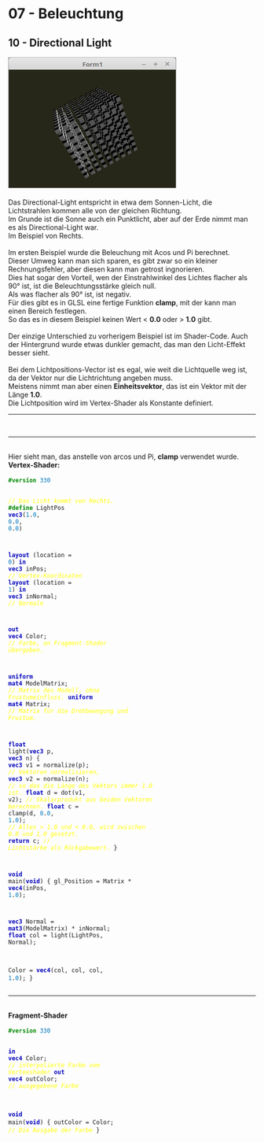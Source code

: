 <html>
    <b><h1>07 - Beleuchtung</h1></b>
    <b><h2>10 - Directional Light</h2></b>
<img src="image.png" alt="Selfhtml"><br><br>
Das Directional-Light entspricht in etwa dem Sonnen-Licht, die Lichtstrahlen kommen alle von der gleichen Richtung.<br>
Im Grunde ist die Sonne auch ein Punktlicht, aber auf der Erde nimmt man es als Directional-Light war.<br>
Im Beispiel von Rechts.<br>
<br>
Im ersten Beispiel wurde die Beleuchung mit Acos und Pi berechnet.<br>
Dieser Umweg kann man sich sparen, es gibt zwar so ein kleiner Rechnungsfehler, aber diesen kann man getrost ingnorieren.<br>
Dies hat sogar den Vorteil, wen der Einstrahlwinkel des Lichtes flacher als 90° ist, ist die Beleuchtungsstärke gleich null.<br>
Als was flacher als 90° ist, ist negativ.<br>
Für dies gibt es in GLSL eine fertige Funktion <b>clamp</b>, mit der kann man einen Bereich festlegen.<br>
So das es in diesem Beispiel keinen Wert &lt; <b>0.0</b> oder &gt; <b>1.0</b> gibt.<br>
<br>
Der einzige Unterschied zu vorherigem Beispiel ist im Shader-Code. Auch der Hintergrund wurde etwas dunkler gemacht, das man den Licht-Effekt besser sieht.<br>
<br>
Bei dem Lichtpositions-Vector ist es egal, wie weit die Lichtquelle weg ist, da der Vektor nur die Lichtrichtung angeben muss.<br>
Meistens nimmt man aber einen <b>Einheitsvektor</b>, das ist ein Vektor mit der Länge <b>1.0</b>.<br>
Die Lichtposition wird im Vertex-Shader als Konstante definiert.<br>
<hr><br>
<hr><br>
Hier sieht man, das anstelle von arcos und Pi, <b>clamp</b> verwendet wurde.<br>
<b>Vertex-Shader:</b><br>
<pre><code><b><font color="#008800">#version</font></b> <font color="#0077BB">330</font>

<i><font color="#FFFF00">// Das Licht kommt von Rechts.</font></i>
<b><font color="#008800">#define</font></b> LightPos <b><font color="0000BB">vec3</font></b>(<font color="#0077BB">1</font>.<font color="#0077BB">0</font>, <font color="#0077BB">0</font>.<font color="#0077BB">0</font>, <font color="#0077BB">0</font>.<font color="#0077BB">0</font>)

<b><font color="0000BB">layout</font></b> (location = <font color="#0077BB">0</font>) <b><font color="0000BB">in</font></b> <b><font color="0000BB">vec3</font></b> inPos;    <i><font color="#FFFF00">// Vertex-Koordinaten</font></i>
<b><font color="0000BB">layout</font></b> (location = <font color="#0077BB">1</font>) <b><font color="0000BB">in</font></b> <b><font color="0000BB">vec3</font></b> inNormal; <i><font color="#FFFF00">// Normale</font></i>

<b><font color="0000BB">out</font></b> <b><font color="0000BB">vec4</font></b> Color;                         <i><font color="#FFFF00">// Farbe, an Fragment-Shader übergeben.</font></i>

<b><font color="0000BB">uniform</font></b> <b><font color="0000BB">mat4</font></b> ModelMatrix;               <i><font color="#FFFF00">// Matrix des Modell, ohne Frustumeinfluss.</font></i>
<b><font color="0000BB">uniform</font></b> <b><font color="0000BB">mat4</font></b> Matrix;                    <i><font color="#FFFF00">// Matrix für die Drehbewegung und Frustum.</font></i>

<b><font color="0000BB">float</font></b> light(<b><font color="0000BB">vec3</font></b> p, <b><font color="0000BB">vec3</font></b> n) {
  <b><font color="0000BB">vec3</font></b>  v1 = normalize(p);       <i><font color="#FFFF00">// Vektoren normalisieren,</font></i>
  <b><font color="0000BB">vec3</font></b>  v2 = normalize(n);       <i><font color="#FFFF00">// so das die Länge des Vektors immer 1.0 ist.</font></i>
  <b><font color="0000BB">float</font></b> d  = dot(v1, v2);        <i><font color="#FFFF00">// Skalarprodukt aus beiden Vektoren berechnen.</font></i>
  <b><font color="0000BB">float</font></b> c  = clamp(d, <font color="#0077BB">0</font>.<font color="#0077BB">0</font>, <font color="#0077BB">1</font>.<font color="#0077BB">0</font>); <i><font color="#FFFF00">// Alles &gt; 1.0 und &lt; 0.0, wird zwischen 0.0 und 1.0 gesetzt.</font></i>
  <b><font color="0000BB">return</font></b> c;                      <i><font color="#FFFF00">// Lichtstärke als Rückgabewert.</font></i>
}

<b><font color="0000BB">void</font></b> main(<b><font color="0000BB">void</font></b>) {
  gl_Position  = Matrix * <b><font color="0000BB">vec4</font></b>(inPos, <font color="#0077BB">1</font>.<font color="#0077BB">0</font>);

  <b><font color="0000BB">vec3</font></b>  Normal = <b><font color="0000BB">mat3</font></b>(ModelMatrix) * inNormal;
  <b><font color="0000BB">float</font></b> col    = light(LightPos, Normal);

  Color        = <b><font color="0000BB">vec4</font></b>(col, col, col, <font color="#0077BB">1</font>.<font color="#0077BB">0</font>);
}
</code></pre>
<hr><br>
<b>Fragment-Shader</b><br>
<pre><code><b><font color="#008800">#version</font></b> <font color="#0077BB">330</font>

<b><font color="0000BB">in</font></b>  <b><font color="0000BB">vec4</font></b> Color;     <i><font color="#FFFF00">// interpolierte Farbe vom Vertexshader</font></i>
<b><font color="0000BB">out</font></b> <b><font color="0000BB">vec4</font></b> outColor;  <i><font color="#FFFF00">// ausgegebene Farbe</font></i>

<b><font color="0000BB">void</font></b> main(<b><font color="0000BB">void</font></b>) {
  outColor = Color; <i><font color="#FFFF00">// Die Ausgabe der Farbe</font></i>
}
</code></pre>

</html>
